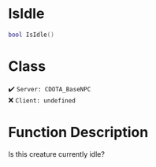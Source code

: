 # IsIdle
```lua
bool IsIdle()
```
# Class
✔️ `Server: CDOTA_BaseNPC`  
❌ `Client: undefined`  

# Function Description
Is this creature currently idle?

